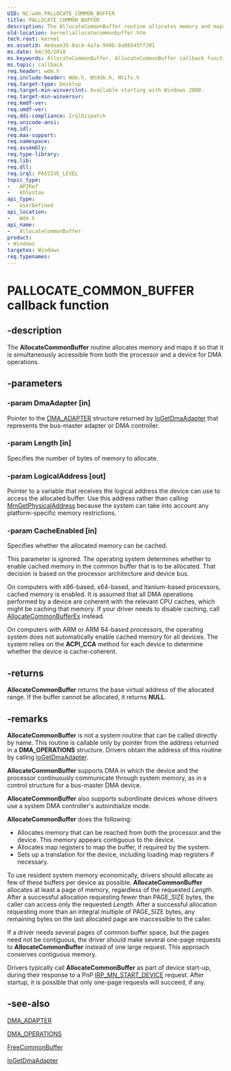 ```yaml
---
UID: NC:wdm.PALLOCATE_COMMON_BUFFER
title: PALLOCATE_COMMON_BUFFER
description: The AllocateCommonBuffer routine allocates memory and maps it so that it is simultaneously accessible from both the processor and a device for DMA operations.
old-location: kernel\allocatecommonbuffer.htm
tech.root: kernel
ms.assetid: 4edaae35-8ac4-4a7a-949b-8a86b45ff391
ms.date: 04/30/2018
ms.keywords: AllocateCommonBuffer, AllocateCommonBuffer callback function [Kernel-Mode Driver Architecture], PALLOCATE_COMMON_BUFFER, PALLOCATE_COMMON_BUFFER callback, kdma_0e4a27db-db3e-48db-81c2-d83a342a0cbc.xml, kernel.allocatecommonbuffer, wdm/AllocateCommonBuffer
ms.topic: callback
req.header: wdm.h
req.include-header: Wdm.h, Ntddk.h, Ntifs.h
req.target-type: Desktop
req.target-min-winverclnt: Available starting with Windows 2000.
req.target-min-winversvr: 
req.kmdf-ver: 
req.umdf-ver: 
req.ddi-compliance: IrqlDispatch
req.unicode-ansi: 
req.idl: 
req.max-support: 
req.namespace: 
req.assembly: 
req.type-library: 
req.lib: 
req.dll: 
req.irql: PASSIVE_LEVEL
topic_type:
-	APIRef
-	kbSyntax
api_type:
-	UserDefined
api_location:
-	Wdm.h
api_name:
-	AllocateCommonBuffer
product:
- Windows
targetos: Windows
req.typenames: 
---
```


# PALLOCATE_COMMON_BUFFER callback function


## -description


The <b>AllocateCommonBuffer</b> routine allocates memory and maps it so that it is simultaneously accessible from both the processor and a device for DMA operations.


## -parameters




### -param DmaAdapter [in]

Pointer to the <a href="https://msdn.microsoft.com/library/windows/hardware/ff544062">DMA_ADAPTER</a> structure returned by <a href="https://msdn.microsoft.com/library/windows/hardware/ff549220">IoGetDmaAdapter</a> that represents the bus-master adapter or DMA controller.


### -param Length [in]

Specifies the number of bytes of memory to allocate.


### -param LogicalAddress [out]

Pointer to a variable that receives the logical address the device can use to access the allocated buffer. Use this address rather than calling <a href="https://msdn.microsoft.com/library/windows/hardware/ff554547">MmGetPhysicalAddress</a> because the system can take into account any platform-specific memory restrictions.


### -param CacheEnabled [in]

Specifies whether the allocated memory can be cached.

This parameter is ignored. The operating system determines whether to enable cached memory in the common buffer that is to be allocated. That decision is based on the processor architecture and device bus. 

On computers with x86-based, x64-based, and Itanium-based processors, cached memory is enabled. It is assumed that all DMA operations performed by a device are coherent with the relevant CPU caches, which might be caching that memory. If your driver needs to disable caching, call <a href="https://msdn.microsoft.com/library/windows/hardware/hh406344">AllocateCommonBufferEx</a> instead.

On computers with ARM or ARM 64-based processors, the operating system does not automatically enable cached memory for all devices. The system relies on the <b>ACPI_CCA</b> method for each device to determine whether the device is cache-coherent. 


## -returns



<b>AllocateCommonBuffer</b> returns the base virtual address of the allocated range. If the buffer cannot be allocated, it returns <b>NULL</b>.




## -remarks



<b>AllocateCommonBuffer</b>
           is not a system routine that can be called directly by name. This routine is callable only by pointer from the address returned in a 
          <b>DMA_OPERATIONS</b>
           structure. Drivers obtain the address of this routine by calling <a href="https://msdn.microsoft.com/library/windows/hardware/ff549220">IoGetDmaAdapter</a>.

<b>AllocateCommonBuffer</b> supports DMA in which the device and the processor continuously communicate through system memory, as in a control structure for a bus-master DMA device.

<b>AllocateCommonBuffer</b> also supports subordinate devices whose drivers use a system DMA controller's autoinitialize mode.

<b>AllocateCommonBuffer</b> does the following:

<ul>
<li>
Allocates memory that can be reached from both the processor and the device. This memory appears contiguous to the device.

</li>
<li>
Allocates map registers to map the buffer, if required by the system.

</li>
<li>
Sets up a translation for the device, including loading map registers if necessary.

</li>
</ul>
To use resident system memory economically, drivers should allocate as few of these buffers per device as possible. <b>AllocateCommonBuffer</b> allocates at least a page of memory, regardless of the requested <i>Length</i>. After a successful allocation requesting fewer than PAGE_SIZE bytes, the caller can access only the requested <i>Length</i>. After a successful allocation requesting more than an integral multiple of PAGE_SIZE bytes, any remaining bytes on the last allocated page are inaccessible to the caller.

If a driver needs several pages of common buffer space, but the pages need not be contiguous, the driver should make several one-page requests to <b>AllocateCommonBuffer</b> instead of one large request. This approach conserves contiguous memory.

Drivers typically call <b>AllocateCommonBuffer</b> as part of device start-up, during their response to a PnP <a href="https://msdn.microsoft.com/library/windows/hardware/ff551749">IRP_MN_START_DEVICE</a> request. After startup, it is possible that only one-page requests will succeed, if any.




## -see-also




<a href="https://msdn.microsoft.com/library/windows/hardware/ff544062">DMA_ADAPTER</a>



<a href="https://msdn.microsoft.com/library/windows/hardware/ff544071">DMA_OPERATIONS</a>



<a href="https://msdn.microsoft.com/library/windows/hardware/ff546511">FreeCommonBuffer</a>



<a href="https://msdn.microsoft.com/library/windows/hardware/ff549220">IoGetDmaAdapter</a>
 

 

